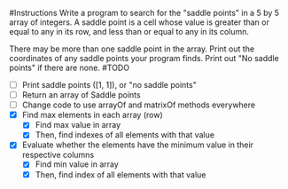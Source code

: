 #Instructions
Write a program to search for the "saddle points" in a 5 by 5 array of integers. A saddle point is a cell whose value is greater than or equal to any in its row, and less than or equal to any in its column.

There may be more than one saddle point in the array. Print out the coordinates of any saddle points your program finds. Print out "No saddle points" if there are none.
#TODO
- [ ] Print saddle points ([1, 1]), or "no saddle points"
- [ ] Return an array of Saddle points
- [ ] Change code to use arrayOf and matrixOf methods everywhere
- [X] Find max elements in each array (row)
	- [X] Find max value in array
	- [X] Then, find indexes of all elements with that value
- [X] Evaluate whether the elements have the minimum value in their respective columns
	- [X] Find min value in array
	- [X] Then, find index of all elements with that value